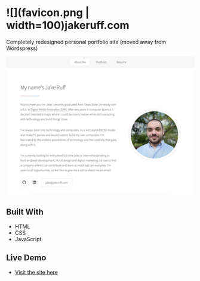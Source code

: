 # ![](favicon.png  | width=100)jakeruff.com
Completely redesigned personal portfolio site (moved away from Wordspress)

![](images/thumbnail.png)

## Built With
* HTML
* CSS
* JavaScript

## Live Demo
* [Visit the site here](http://www.jakeruff.com/)
